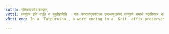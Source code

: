 ```yaml
---
sutra: गतिकारकोपपदात्कृत्
vRtti: तत्पुरुष इति वर्त्तते न बहुव्रीहाविति । गतेः कारकादुपपदाच्च कृदन्तमुत्तरपदं तत्पुरुषे समासे प्रकृतिस्वरं भवति ॥
vRtti_eng: In a _Tatpurusha_, a word ending in a _Krit_ affix preserves its original accent, when preceded by an Indeclinable called _Gati_ (I. 4. 60), or a noun standing in intimate relation to a verb (_Karaka_), or any word which gives occasion for compounding (_Upapada_ see (III. 1. 92)).

---
```

